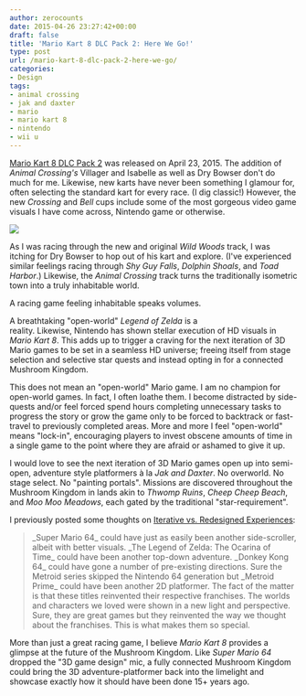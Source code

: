 ```yaml
---
author: zerocounts
date: 2015-04-26 23:27:42+00:00
draft: false
title: 'Mario Kart 8 DLC Pack 2: Here We Go!'
type: post
url: /mario-kart-8-dlc-pack-2-here-we-go/
categories:
- Design
tags:
- animal crossing
- jak and daxter
- mario
- mario kart 8
- nintendo
- wii u
---
```


[Mario Kart 8 DLC Pack 2](http://mariokart8.nintendo.com/dlc/) was released on April 23, 2015. The addition of _Animal Crossing's_ Villager and Isabelle as well as Dry Bowser don't do much for me. Likewise, new karts have never been something I glamour for, often selecting the standard kart for every race. (I dig classic!) However, the new _Crossing_ and _Bell_ cups include some of the most gorgeous video game visuals I have come across, Nintendo game or otherwise.

![](http://images.nintendolife.com/news/2015/04/hands_on_hitting_the_tracks_in_mario_kart_8_dlc_pack_2/attachment/4/original.jpg)


As I was racing through the new and original _Wild Woods_ track, I was itching for Dry Bowser to hop out of his kart and explore. (I've experienced similar feelings racing through _Shy Guy Falls_, _Dolphin Shoals_, and _Toad Harbor_.) Likewise, the _Animal Crossing_ track turns the traditionally isometric town into a truly inhabitable world.

A racing game feeling inhabitable speaks volumes.

A breathtaking "open-world" _Legend of Zelda_ is a reality. Likewise, Nintendo has shown stellar execution of HD visuals in _Mario Kart 8_. This adds up to trigger a craving for the next iteration of 3D Mario games to be set in a seamless HD universe; freeing itself from stage selection and selective star quests and instead opting in for a connected Mushroom Kingdom.

This does not mean an "open-world" Mario game. I am no champion for open-world games. In fact, I often loathe them. I become distracted by side-quests and/or feel forced spend hours completing unnecessary tasks to progress the story or grow the game only to be forced to backtrack or fast-travel to previously completed areas. More and more I feel "open-world" means "lock-in", encouraging players to invest obscene amounts of time in a single game to the point where they are afraid or ashamed to give it up.

I would love to see the next iteration of 3D Mario games open up into semi-open, adventure style platformers à la _Jak and Daxter_. No overworld. No stage select. No "painting portals". Missions are discovered throughout the Mushroom Kingdom in lands akin to _Thwomp Ruins_, _Cheep Cheep Beach_, and _Moo Moo Meadows_, each gated by the traditional "star-requirement".

I previously posted some thoughts on [Iterative vs. Redesigned Experiences](https://www.zerocounts.net/2014/11/22/iterative-vs-redesign/):


<blockquote>_Super Mario 64_ could have just as easily been another side-scroller, albeit with better visuals. _The Legend of Zelda: The Ocarina of Time_ could have been another top-down adventure. _Donkey Kong 64_ could have gone a number of pre-existing directions. Sure the Metroid series skipped the Nintendo 64 generation but _Metroid Prime_ could have been another 2D platformer. The fact of the matter is that these titles reinvented their respective franchises. The worlds and characters we loved were shown in a new light and perspective. Sure, they are great games but they reinvented the way we thought about the franchises. This is what makes them so special.</blockquote>


More than just a great racing game, I believe _Mario Kart 8_ provides a glimpse at the future of the Mushroom Kingdom. Like _Super Mario 64_ dropped the "3D game design" mic, a fully connected Mushroom Kingdom could bring the 3D adventure-platformer back into the limelight and showcase exactly how it should have been done 15+ years ago.
